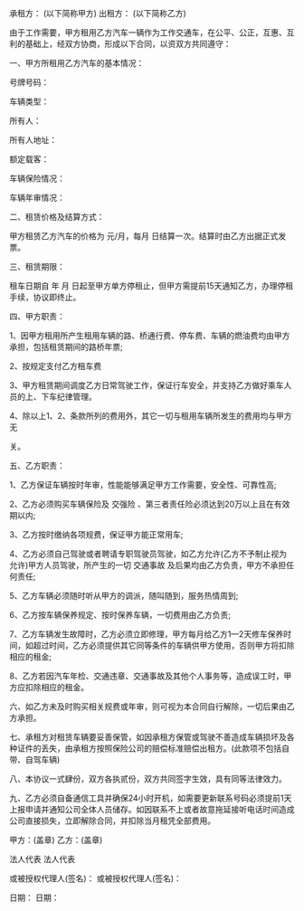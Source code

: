 
 


承租方： (以下简称甲方) 出租方： (以下简称乙方)


由于工作需要，甲方租用乙方汽车一辆作为工作交通车，在公平、公正，互惠、互利的基础上，经双方协商，形成以下合同，以资双方共同遵守：


一、甲方所租用乙方汽车的基本情况：


号牌号码：


车辆类型：


所有人：


所有人地址：


额定载客：


车辆保险情况：


车辆年审情况：


二、租赁价格及结算方式：


甲方租赁乙方汽车的价格为 元/月，每月 日结算一次。结算时由乙方出据正式发票。


三、租赁期限：


租车日期自 年 月 日起至甲方单方停租止，但甲方需提前15天通知乙方，办理停租手续，协议即终止。


四、甲方职责：


1、因甲方租用所产生租用车辆的路、桥通行费、停车费、车辆的燃油费均由甲方承担，包括租赁期间的路桥年票;


2、按规定支付乙方租车费


3、甲方租赁期间调度乙方日常驾驶工作，保证行车安全，并支持乙方做好乘车人员的上、下车纪律管理。


4、除以上1、2、条款所列的费用外，其它一切与租用车辆所发生的费用均与甲方无


关。


五、乙方职责：


1、乙方保证车辆按时年审，性能能够满足甲方工作需要，安全性、可靠性高;


2、乙方必须购买车辆保险及
交强险
、第三者责任险必须达到20万以上且在有效期以内;


3、乙方按时缴纳各项规费，保证甲方能正常用车;


4、乙方必须自己驾驶或者聘请专职驾驶员驾驶，如乙方允许(乙方不予制止视为允许)甲方人员驾驶，所产生的一切
交通事故
及后果均由乙方负责，甲方不承担任何责任;


5、乙方车辆必须随时听从甲方的调派，随叫随到，服务热情周到;


6、乙方按车辆保养规定、按时保养车辆，一切费用由乙方负责;


7、乙方车辆发生故障时，乙方必须立即修理，甲方每月给乙方1—2天修车保养时间，如超过时间，乙方必须提供其它同等条件的车辆供甲方使用，否则甲方将扣除相应的租金;


8、乙方若因汽车年检、交通违章、交通事故及其他个人事务等，造成误工时，甲方应扣除相应的租金。


六、如乙方未及时购买相关规费或年审，则可视为本合同自行解除，一切后果由乙方承担。


七、承租方对租赁车辆要妥善保管，如因承租方保管或驾驶不善造成车辆损坏及各种证件的丢失，由承租方按照保险公司的赔偿标准赔偿出租方。(此款项不包括自带、自驾车辆)


八、本协议一式肆份，双方各执贰份，双方共同签字生效，具有同等法律效力。


九、乙方必须自备通信工具并确保24小时开机，如需要更新联系号码必须提前1天上报申请并通知公司全体人员储存。如因联系不上或者故意拖延接听电话时间造成公司直接损失，立即解除合同，并扣除当月租凭全部费用。


甲方：(盖章) 乙方：(盖章)


法人代表 法人代表


或被授权代理人(签名)： 或被授权代理人(签名)：


日期： 日期：
 


 

 
 
 
 
 
  


  
 

  


  


  
 
 
 
 

